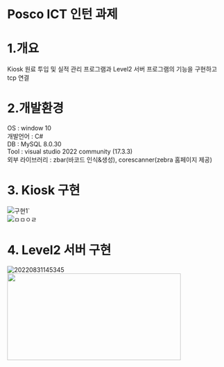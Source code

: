 # Posco ICT 인턴 과제
#  1.개요 
Kiosk 원료 투입 및 실적 관리 프로그램과 Level2 서버 프로그램의 기능을 구현하고 tcp 연결   
#  2.개발환경
OS : window 10   
개발언어 : C#   
DB : MySQL 8.0.30   
Tool : visual studio 2022 community (17.3.3)   
외부 라이브러리 : zbar(바코드 인식&생성), corescanner(zebra 홈페이지 제공)   
#  3. Kiosk 구현
![구현1`](https://user-images.githubusercontent.com/43694335/187604768-e024f707-dd63-422a-95e6-679aa45bda72.png)   
![ㅁㅁㅇㄹ](https://user-images.githubusercontent.com/43694335/187604749-0aed6074-bd2e-4a14-ba47-6bebbace8e70.png)

#  4. Level2 서버 구현
![20220831145345](https://user-images.githubusercontent.com/43694335/187606901-ce3ea8e5-279a-4a97-b438-c418aa0007f2.png)
<img src="https://user-images.githubusercontent.com/43694335/187606901-ce3ea8e5-279a-4a97-b438-c418aa0007f2.png" width="400" height="200"/>
